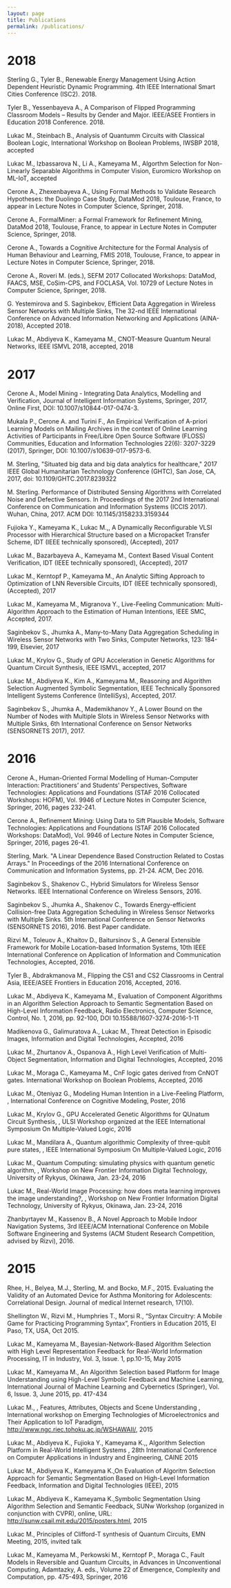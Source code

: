 ```yaml
---
layout: page
title: Publications
permalink: /publications/
---
```


<h1>2018</h1>
Sterling G., Tyler B.,  Renewable Energy Management Using Action Dependent Heuristic Dynamic Programming. 4th IEEE International Smart Cities Conference (ISC2).  2018.	

Tyler B., Yessenbayeva A.,  A Comparison of Flipped Programming Classroom Models – Results by Gender and Major.  IEEE/ASEE Frontiers in Education 2018 Conference. 2018.

Lukac M., Steinbach B., Analysis of Quantumm Circuits with Classical Boolean Logic, International Workshop on Boolean Problems, IWSBP 2018, accepted

Lukac M., Izbassarova N., Li A., Kameyama M., Algorthm Selection for Non-Linearly Separable Algorithms in Computer Vision, Euromicro Workshop on ML-IoT, accepted

Cerone A., Zhexenbayeva A., Using Formal Methods to Validate Research Hypotheses: the Duolingo Case Study, DataMod 2018, Toulouse, France, to appear in Lecture Notes in Computer Science, Springer, 2018.

Cerone A., FormalMiner: a Formal Framework for Refinement Mining, DataMod 2018, Toulouse, France, to appear in Lecture Notes in Computer Science, Springer, 2018.

Cerone A., Towards a Cognitive Architecture for the Formal Analysis of Human Behaviour and Learning, FMIS 2018, Toulouse, France, to appear in Lecture Notes in Computer Science, Springer, 2018.

Cerone A., Roveri M. (eds.), SEFM 2017 Collocated Workshops: DataMod, FAACS, MSE, CoSim-CPS, and FOCLASA, Vol. 10729 of Lecture Notes in Computer Science, Springer, 2018.

G. Yestemirova and S. Saginbekov, Efficient Data Aggregation in Wireless Sensor Networks with Multiple Sinks, The 32-nd IEEE International Conference on Advanced Information Networking and Applications (AINA-2018), Accepted 2018.

Lukac M., Abdiyeva K., Kameyama M., CNOT-Measure Quantum Neural Networks, IEEE ISMVL 2018, accepted, 2018

<h1>2017</h1>
Cerone A., Model Mining - Integrating Data Analytics, Modelling and Verification, Journal of Intelligent Information Systems, Springer, 2017, Online First, DOI: 10.1007/s10844-017-0474-3.

Mukala P., Cerone A. and Turini F., An Empirical Verification of A-priori Learning Models on Mailing Archives in the context of Online Learning Activities of Participants in Free/Libre Open Source Software (FLOSS) Communities, Education and Information Technologies 22(6): 3207-3229 (2017), Springer, DOI: 10.1007/s10639-017-9573-6.

M. Sterling, "Situated big data and big data analytics for healthcare," 2017 IEEE Global Humanitarian Technology Conference (GHTC), San Jose, CA, 2017, doi: 10.1109/GHTC.2017.8239322

M. Sterling. Performance of Distributed Sensing Algorithms with Correlated Noise and Defective Sensors. In Proceedings of the 2017 2nd International Conference on Communication and Information Systems (ICCIS 2017). Wuhan, China, 2017. ACM DOI: 10.1145/3158233.3159344

Fujioka Y., Kameyama K., Lukac M.,, A Dynamically Reconfigurable VLSI Processor with Hierarchical Structure based on a Micropacket Transfer Scheme, IDT (IEEE technically sponsored), (Accepted), 2017

Lukac M., Bazarbayeva A., Kameyama M., Context Based Visual Content Verification, IDT (IEEE technically sponsored), (Accepted),  2017

Lukac M., Kerntopf P., Kameyama M., An Analytic Sifting Approach to Optimization of  LNN Reversible Circuits, IDT (IEEE technically sponsored), (Accepted),  2017

Lukac M., Kameyama M., Migranova Y., Live-Feeling Communication: Multi-Algorithm Approach to the Estimation of Human Intentions, IEEE SMC, Accepted, 2017.

Saginbekov S., Jhumka A., Many-to-Many Data Aggregation Scheduling in Wireless Sensor Networks with Two Sinks, Computer Networks, 123: 184-199, Elsevier, 2017

Lukac M., Krylov G., Study of GPU Acceleration in Genetic Algorithms for Quantum Circuit Synthesis, IEEE ISMVL, accepted, 2017

Lukac M., Abdiyeva K., Kim A., Kameyama M., Reasoning and Algorithm Selection Augmented Symbolic Segmentation, IEEE Technically Sponsored Intelligent Systems Conference (IntelliSys), Accepted, 2017.

Saginbekov S., Jhumka A., Mademikhanov Y., A Lower Bound on the Number of Nodes with Multiple Slots in Wireless Sensor Networks with Multiple Sinks, 6th International Conference on Sensor Networks (SENSORNETS 2017), 2017.

<h1>2016</h1>
Cerone A., Human-Oriented Formal Modelling of Human-Computer Interaction: Practitioners’ and Students’ Perspectives, Software Technologies: Applications and Foundations (STAF 2016 Collocated Workshops: HOFM), Vol. 9946 of Lecture Notes in Computer Science, Springer, 2016, pages 232-241.

Cerone A., Refinement Mining: Using Data to Sift Plausible Models, Software Technologies: Applications and Foundations (STAF 2016 Collocated Workshops: DataMod), Vol. 9946 of Lecture Notes in Computer Science, Springer, 2016, pages 26-41.

Sterling, Mark. "A Linear Dependence Based Construction Related to Costas Arrays." In Proceedings of the 2016 International Conference on Communication and Information Systems, pp. 21-24. ACM, Dec 2016.

Saginbekov S., Shakenov C., Hybrid Simulators for Wireless Sensor Networks. IEEE International Conference on Wireless Sensors,  2016.

Saginbekov S., Jhumka A., Shakenov C., Towards Energy-efficient Collision-free Data Aggregation Scheduling in Wireless Sensor Networks with Multiple Sinks. 5th International Conference on Sensor Networks (SENSORNETS 2016), 2016. Best Paper candidate.

Rizvi M., Toleuov A., Khaitov D., Baitursinov S., A General Extensible Framework for Mobile Location-based Information Systems, 10th IEEE International Conference on Application of Information and Communication Technologies, Accepted, 2016.

Tyler B., Abdrakmanova M., Flipping the CS1 and CS2 Classrooms in Central Asia, IEEE/ASEE Frontiers in Education 2016, Accepted, 2016.

Lukac M., Abdiyeva K., Kameyama M., Evaluation of Component Algorithms in an Algorithm Selection Approach to Semantic Segmentation Based on High-Level Information Feedback, Radio Electronics, Computer Science, Control, No. 1,  2016, pp. 92-100, DOI 10.15588/1607-3274-2016-1-11

Madikenova G., Galimuratova A., Lukac M., Threat Detection in Episodic Images, Information and Digital Technologies, Accepted, 2016

Lukac M., Zhurtanov A., Ospanova A., High Level Verification of Multi-Object Segmentation, Information and Digital Technologies, Accepted,  2016

Lukac M., Moraga C., Kameyama M., CnF logic gates derived from CnNOT gates. International Workshop on Boolean Problems, Accepted, 2016

Lukac M.,  Oteniyaz G., Modeling Human Intention in a Live-Feeling Platform, , International Conference on Cognitive Modeling, Poster,  2016

Lukac M.,  Krylov G., GPU Accelerated Genetic Algorithms for QUnatum Circuit Synthesis, , ULSI Workshop organized at the IEEE International Symposium On Multiple-Valued Logic, 2016

Lukac M.,  Mandilara A., Quantum algorithmic Complexity of three-qubit pure states, , IEEE International Symposium On Multiple-Valued Logic, 2016

Lukac M.,  Quantum Computing: simulating physics with quantum genetic algorithm, , Workshop on New Frontier Information Digital Technology, University of Rykyus, Okinawa, Jan. 23-24, 2016

Lukac M.,  Real-World Image Processing: how does meta learning improves the image understanding?,  , Workshop on New Frontier Information Digital Technology, University of Rykyus, Okinawa, Jan. 23-24, 2016

Zhanbyrtayev M., Kassenov B., A Novel Approach to Mobile Indoor Navigation Systems, 3rd IEEE/ACM International Conference on Mobile Software Engineering and Systems (ACM Student Research Competition, advised by Rizvi), 2016.

<h1>2015</h1>

Rhee, H., Belyea, M.J., Sterling, M. and Bocko, M.F., 2015. Evaluating the Validity of an Automated Device for Asthma Monitoring for Adolescents: Correlational Design. Journal of medical Internet research, 17(10).

Shellington W., Rizvi M., Humphries T., Morsi R., “Syntax Circuitry: A Mobile Game for Practicing Programming Syntax”, Frontiers in Education 2015, El Paso, TX, USA, Oct 2015.

Lukac M., Kameyama M., Bayesian-Network-Based Algorithm Selection with High Level Representation Feedback for Real-World Information Processing, IT in Industry, Vol. 3, Issue. 1, pp.10-15, May 2015

Lukac M., Kameyama M., An Algorithm Selection based Platform for Image Understanding using High-Level Symbolic Feedback and Machine Learning, International Journal of Machine Learning and Cybernetics (Springer), Vol. 6, Issue. 3, June 2015, pp. 417-434

Lukac M., , Features, Attributes, Objects and Scene Understanding , International workshop on Emerging Technologies of Microelectronics and Their Application to IoT Paradigm, http://www.ngc.riec.tohoku.ac.jp/WSHAWAII/, 2015

Lukac M., Abdiyeva K., Fujioka Y., Kameyama K.,, Algorithm Selection Platform in Real-World Intelligent Systems , 28th International Conference on Computer Applications in Industry and Engineering, CAINE 2015

Lukac M., Abdiyeva K., Kameyama K.,On Evaluation of Algoritm Selection Approach for Semantic Segmentation Based on High-Level Information Feedback, Information and Digital Technologies (IEEE), 2015

Lukac M., Abdiyeva K., Kameyama K.,Symbolic Segmentation Using Algorithm Selection and Semantic Feedback, SUNw Workshop (organized in conjunction with CVPR), online, URL: http://sunw.csail.mit.edu/2015/posters.html, 2015

Lukac M., Principles of Clifford-T synthesis of Quantum Circuits, EMN Meeting, 2015, invited talk

Lukac M., Kameyama M., Perkowski M., Kerntopf P., Moraga C., Fault Models in Reversible and Quantum Circuits, in Advances in Unconventional Computing, Adamtazky, A. eds., Volume 22 of Emergence, Complexity and Computation, pp. 475-493, Springer, 2016
